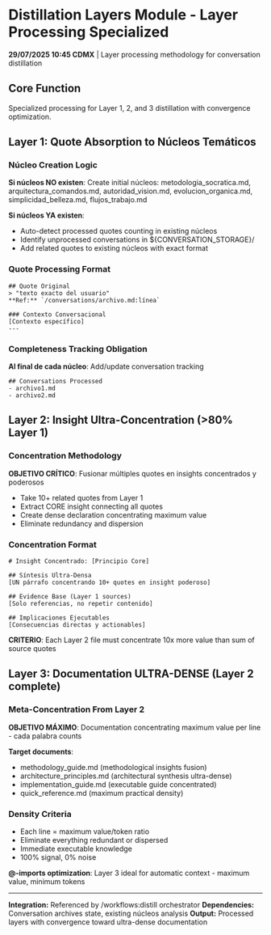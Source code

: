 # Distillation Layers Module - Layer Processing Specialized

**29/07/2025 10:45 CDMX** | Layer processing methodology for conversation distillation

## Core Function
Specialized processing for Layer 1, 2, and 3 distillation with convergence optimization.

## Layer 1: Quote Absorption to Núcleos Temáticos

### Núcleo Creation Logic
**Si núcleos NO existen**: Create initial núcleos: metodologia_socratica.md, arquitectura_comandos.md, autoridad_vision.md, evolucion_organica.md, simplicidad_belleza.md, flujos_trabajo.md

**Si núcleos YA existen**: 
- Auto-detect processed quotes counting in existing núcleos
- Identify unprocessed conversations in ${CONVERSATION_STORAGE}/
- Add related quotes to existing núcleos with exact format

### Quote Processing Format
```
## Quote Original
> "texto exacto del usuario"
**Ref:** `/conversations/archivo.md:línea`

### Contexto Conversacional
[Contexto específico]
---
```

### Completeness Tracking Obligation
**Al final de cada núcleo**: Add/update conversation tracking
```
## Conversations Processed
- archivo1.md
- archivo2.md
```

## Layer 2: Insight Ultra-Concentration (>80% Layer 1)

### Concentration Methodology
**OBJETIVO CRÍTICO**: Fusionar múltiples quotes en insights concentrados y poderosos
- Take 10+ related quotes from Layer 1
- Extract CORE insight connecting all quotes
- Create dense declaration concentrating maximum value
- Eliminate redundancy and dispersion

### Concentration Format
```
# Insight Concentrado: [Principio Core]

## Síntesis Ultra-Densa
[UN párrafo concentrando 10+ quotes en insight poderoso]

## Evidence Base (Layer 1 sources)
[Solo referencias, no repetir contenido]

## Implicaciones Ejecutables
[Consecuencias directas y actionables]
```

**CRITERIO**: Each Layer 2 file must concentrate 10x more value than sum of source quotes

## Layer 3: Documentation ULTRA-DENSE (Layer 2 complete)

### Meta-Concentration From Layer 2
**OBJETIVO MÁXIMO**: Documentation concentrating maximum value per line - cada palabra counts

**Target documents**:
- methodology_guide.md (methodological insights fusion)
- architecture_principles.md (architectural synthesis ultra-dense)
- implementation_guide.md (executable guide concentrated)
- quick_reference.md (maximum practical density)

### Density Criteria
- Each line = maximum value/token ratio
- Eliminate everything redundant or dispersed
- Immediate executable knowledge
- 100% signal, 0% noise

**@-imports optimization**: Layer 3 ideal for automatic context - maximum value, minimum tokens

---
**Integration:** Referenced by /workflows:distill orchestrator
**Dependencies:** Conversation archives state, existing núcleos analysis
**Output:** Processed layers with convergence toward ultra-dense documentation